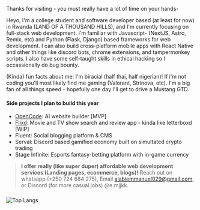 Thanks for visiting - you must really have a lot of time on your hands-

Heyo, I'm a college student and software developer based (at least for now) in Rwanda (LAND OF A THOUSAND HILLS), and I'm currently focusing on full-stack web development. I'm familiar with Javascript- (NextJS, Astro, Remix, etc) and Python (Flask, Django) based frameworks for web development. I can also build cross-platform mobile apps with React Native and other things like discord bots, chrome extensions, and tampermonkey scripts. I also have some self-taught skills in ethical hacking so I occassionally do bug bounty.

(Kinda) fun facts about me: I'm biracial (half thai, half nigerian)! If i'm not coding you'll most likely find me gaming (Valorant, Strinova, etc). I'm a big fan of all things speed - hopefully one day I'll get to drive a Mustang GTD.

#### Side projects I plan to build this year
- [OpenCode](https://github.com/emjjkk/opencode): AI website builder [MVP]
- [Flixd](https://github.com/emjjkk/flixd): Movie and TV show search and review app - kinda like letterboxd [WIP]
- Fluent: Social blogging platform & CMS
- Serval: Discord based gamified economy built on simultated crypto trading
- Stage Infinite: Esports fantasy-betting platform with in-game currency

> **I offer really (like super duper) affordable web development  services (Landing pages, ecommerce, blogs)!** Reach out on whatsapp (+250 724 684 275), Email [alabiemmanuel029@gmail.com](mailto:alabiemmanuel029@gmail.com), or Discord (for more casual jobs) @e.mjjkk.

###

![Top Langs](https://github-readme-stats.vercel.app/api/top-langs/?username=emjjkk&langs_count=10&layout=compact&theme=tokyonight)


